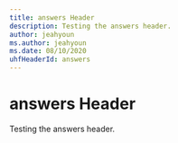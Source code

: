 ```yaml
---
title: answers Header
description: Testing the answers header.
author: jeahyoun
ms.author: jeahyoun
ms.date: 08/10/2020
uhfHeaderId: answers
---
```


# answers Header

Testing the answers header.
